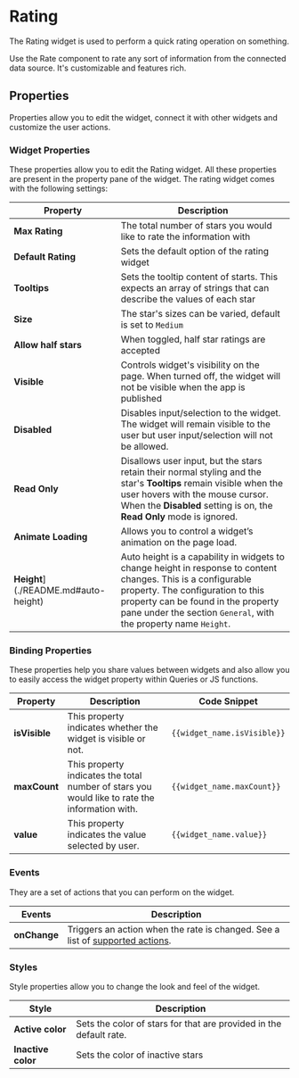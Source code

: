 # Rating

The Rating widget is used to perform a quick rating operation on something.

<VideoEmbed host="youtube" videoId="ssm7TYCQtfo" title="How to use Rating Widget" caption="How to use Rating Widget"/>

Use the Rate component to rate any sort of information from the connected data source. It's customizable and features rich.

## Properties

Properties allow you to edit the widget, connect it with other widgets and customize the user actions.

### Widget Properties

These properties allow you to edit the Rating widget. All these properties are present in the property pane of the widget. The rating widget comes with the following settings:

| Property             | Description                                                                                                                      |
| -------------------- | -------------------------------------------------------------------------------------------------------------------------------- |
| **Max Rating**       | The total number of stars you would like to rate the information with                                               |
| **Default Rating**   | Sets the default option of the rating widget                                                                                     |
| **Tooltips**         | Sets the tooltip content of starts. This expects an array of strings that can describe the values of each star   |
| **Size**             | The star's sizes can be varied, default is set to `Medium`                                                                       |
| **Allow half stars** | When toggled, half star ratings are accepted                                                                                     |
| **Visible**          | Controls widget's visibility on the page. When turned off, the widget will not be visible when the app is published |
| **Disabled**         | Disables input/selection to the widget. The widget will remain visible to the user but user input/selection will not be allowed. |
| **Read Only**        | Disallows user input, but the stars retain their normal styling and the star's **Tooltips** remain visible when the user hovers with the mouse cursor. When the **Disabled** setting is on, the **Read Only** mode is ignored. |
| **Animate Loading**  | Allows you to control a widget’s animation on the page load.                                                                     |
| **Height**](./README.md#auto-height)         | Auto height is a capability in widgets to change height in response to content changes. This is a configurable property. The configuration to this property can be found in the property pane under the section `General`, with the property name `Height`.                                      |

### Binding Properties

These properties help you share values between widgets and also allow you to easily access the widget property within Queries or JS functions.

| Property      | Description                                                                                    | Code Snippet                |
| ------------- | ---------------------------------------------------------------------------------------------- | --------------------------- |
| **isVisible** | This property indicates whether the widget is visible or not.                                  | `{{widget_name.isVisible}}` |
| **maxCount**  | This property indicates the total number of stars you would like to rate the information with. | `{{widget_name.maxCount}}`  |
| **value**     | This property indicates the value selected by user.                                            | `{{widget_name.value}}`     |

### Events

They are a set of actions that you can perform on the widget.

| Events       | Description                                                                                                            |
| ------------ | ---------------------------------------------------------------------------------------------------------------------- |
| **onChange** | Triggers an action when the rate is changed. See a list of [supported actions](../appsmith-framework/widget-actions/). |

### Styles

Style properties allow you to change the look and feel of the widget.

| Style              | Description                                                                     |
| ------------------ | ------------------------------------------------------------------------------- |
| **Active color**   | Sets the color of stars for that are provided in the default rate. |
| **Inactive color** | Sets the color of inactive stars                                                |
